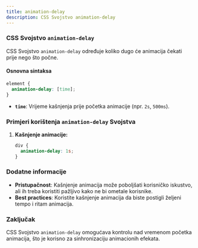 ```yaml
---
title: animation-delay
description: CSS Svojstvo animation-delay
---
```


### CSS Svojstvo `animation-delay`

CSS Svojstvo `animation-delay` određuje koliko dugo će animacija čekati prije nego što počne.

#### Osnovna sintaksa

```css
element {
  animation-delay: [time];
}
```

- **`time`**: Vrijeme kašnjenja prije početka animacije (npr. `2s`, `500ms`).

### Primjeri korištenja `animation-delay` Svojstva

1. **Kašnjenje animacije:**

   ```css
   div {
     animation-delay: 1s;
   }
   ```

### Dodatne informacije

- **Pristupačnost**: Kašnjenje animacija može poboljšati korisničko iskustvo, ali ih treba koristiti pažljivo kako ne bi ometale korisnike.
- **Best practices**: Koristite kašnjenje animacija da biste postigli željeni tempo i ritam animacija.

### Zaključak

CSS Svojstvo `animation-delay` omogućava kontrolu nad vremenom početka animacija, što je korisno za sinhronizaciju animacionih efekata.
